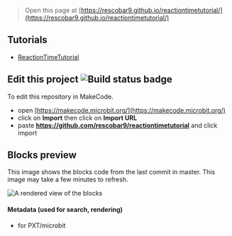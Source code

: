 
> Open this page at [https://rescobar9.github.io/reactiontimetutorial/](https://rescobar9.github.io/reactiontimetutorial/)

## Tutorials

* [ReactionTimeTutorial](/ReactionTimeTutorial/ReactionTime)

## Edit this project ![Build status badge](https://github.com/rescobar9/reactiontimetutorial/workflows/MakeCode/badge.svg)

To edit this repository in MakeCode.

* open [https://makecode.microbit.org/](https://makecode.microbit.org/)
* click on **Import** then click on **Import URL**
* paste **https://github.com/rescobar9/reactiontimetutorial** and click import

## Blocks preview

This image shows the blocks code from the last commit in master.
This image may take a few minutes to refresh.

![A rendered view of the blocks](https://github.com/rescobar9/reactiontimetutorial/raw/master/.github/makecode/blocks.png)

#### Metadata (used for search, rendering)

* for PXT/microbit
<script src="https://makecode.com/gh-pages-embed.js"></script><script>makeCodeRender("{{ site.makecode.home_url }}", "{{ site.github.owner_name }}/{{ site.github.repository_name }}");</script>
